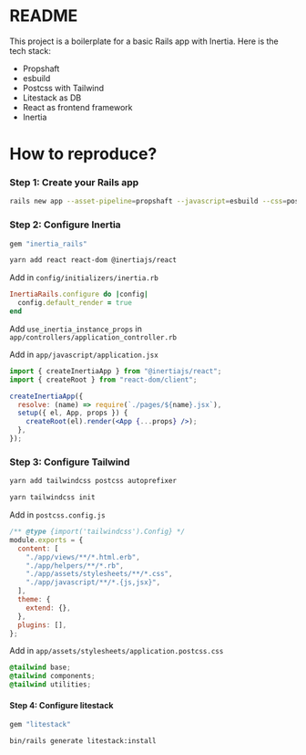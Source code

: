 # README

This project is a boilerplate for a basic Rails app with Inertia. Here is the tech stack:

- Propshaft
- esbuild
- Postcss with Tailwind
- Litestack as DB
- React as frontend framework
- Inertia

# How to reproduce?

### Step 1: Create your Rails app

```bash
rails new app --asset-pipeline=propshaft --javascript=esbuild --css=postcss --skip-hotwire
```

### Step 2: Configure Inertia

```bash
gem "inertia_rails"
```

```bash
yarn add react react-dom @inertiajs/react
```

Add in `config/initializers/inertia.rb`

```ruby
InertiaRails.configure do |config|
  config.default_render = true
end

```

Add `use_inertia_instance_props` in `app/controllers/application_controller.rb`

Add in `app/javascript/application.jsx`

```jsx
import { createInertiaApp } from "@inertiajs/react";
import { createRoot } from "react-dom/client";

createInertiaApp({
  resolve: (name) => require(`./pages/${name}.jsx`),
  setup({ el, App, props }) {
    createRoot(el).render(<App {...props} />);
  },
});
```

### Step 3: Configure Tailwind

```bash
yarn add tailwindcss postcss autoprefixer

yarn tailwindcss init
```

Add in `postcss.config.js`

```js
/** @type {import('tailwindcss').Config} */
module.exports = {
  content: [
    "./app/views/**/*.html.erb",
    "./app/helpers/**/*.rb",
    "./app/assets/stylesheets/**/*.css",
    "./app/javascript/**/*.{js,jsx}",
  ],
  theme: {
    extend: {},
  },
  plugins: [],
};
```

Add in `app/assets/stylesheets/application.postcss.css`

```css
@tailwind base;
@tailwind components;
@tailwind utilities;
```

#### Step 4: Configure litestack

```bash
gem "litestack"

bin/rails generate litestack:install
```
